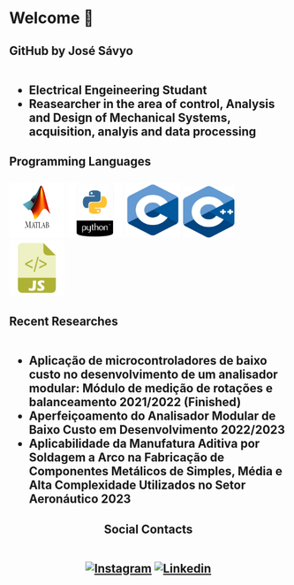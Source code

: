 <body>
    <h1>Welcome 👋</h1>
    <h2>GitHub by José Sávyo <br><br> 
    <ul>
    <li>Electrical Engeineering Studant</li>
    <li>Reasearcher in the area of control, Analysis and Design of Mechanical Systems, acquisition, analyis and data processing</li>
    </ul>  
    </h2>
    <h2>Programming Languages <br><br/>
        <div>
            <img src="matlab.png" height="100" width="100">
            <img src="python.png" height="100" width="100">
            <img src="c.png" height="100" width="100">
            <img src="cc.png" height="93" width="93">
            <img src="jS.png" height="100" width="100">
        </div>
        </h2>
    <h2>Recent Researches<br><br>
    <ul>
    <li>Aplicação de microcontroladores de baixo custo no desenvolvimento de um analisador modular: Módulo de medição de rotações e balanceamento 2021/2022 (Finished)</li>
    <li>Aperfeiçoamento do Analisador Modular de Baixo Custo em Desenvolvimento 2022/2023</li>
    <li>Aplicabilidade da Manufatura Aditiva por Soldagem a Arco na Fabricação de Componentes Metálicos de Simples, Média e Alta Complexidade Utilizados no Setor Aeronáutico 2023</li>
    </ul> 
    </h2>

<h2 align="center">Social Contacts <br><br>
        <p align="center">
        <a href="https://www.instagram.com/savyo_4/" rel="nofollow"><img src="https://camo.githubusercontent.com/fb9dce7e587c033b550a94d232d2957b372e916bc6c5788d58a3a078e2b2ef6e/68747470733a2f2f696d672e736869656c64732e696f2f62616467652f2d496e7374616772616d2d6331333538343f7374796c653d666c6174266c6162656c436f6c6f723d633133353834266c6f676f3d696e7374616772616d266c6f676f436f6c6f723d7768697465" alt="Instagram" data-canonical-src="https://img.shields.io/badge/-Instagram-c13584?style=flat&amp;labelColor=c13584&amp;logo=instagram&amp;logoColor=white" height="30" width="200"></a>
        <a href="https://www.linkedin.com/in/sávyo-soares-6042a5201" rel="nofollow"><img src="https://camo.githubusercontent.com/6dc9828248fb64760c234f5b24c275a4912e9bb546c281d0c8e67cecb3381669/68747470733a2f2f696d672e736869656c64732e696f2f62616467652f2d4c696e6b6564496e2d626c75653f7374796c653d666c6174266c6f676f3d4c696e6b6564696e266c6f676f436f6c6f723d7768697465" alt="Linkedin" data-canonical-src="https://img.shields.io/badge/-LinkedIn-blue?style=flat&amp;logo=Linkedin&amp;logoColor=white" height="30" width="200"></a> 
        </p>
    </h2> </body>
